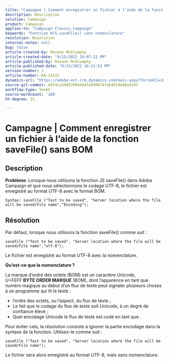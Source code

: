 ```yaml
---
title: "Campagne | Comment enregistrer un fichier à l’aide de la fonction saveFile() sans BOM"
description: Description
solution: Campaign
product: Campaign
applies-to: "Campaign Classic,Campaign"
keywords: "Fonction KCS,saveFile() sans nomenclature"
resolution: Resolution
internal-notes: null
bug: false
article-created-by: Roxann McGlumphy
article-created-date: "9/15/2022 10:07:12 PM"
article-published-by: Roxann McGlumphy
article-published-date: "9/15/2022 10:12:53 PM"
version-number: 3
article-number: KA-14115
dynamics-url: "https://adobe-ent.crm.dynamics.com/main.aspx?forceUCI=1&pagetype=entityrecord&etn=knowledgearticle&id=5605e9bc-4235-ed11-9db1-00224808679b"
source-git-commit: e8f4ca2dd578944d4fe399074fab461de88ad247
workflow-type: tm+mt
source-wordcount: '180'
ht-degree: 1%

---
```


# Campagne | Comment enregistrer un fichier à l’aide de la fonction saveFile() sans BOM

## Description


<b>Problème</b>: Lorsque nous utilisons la fonction JS saveFile() dans Adobe Campaign et que nous sélectionnons le codage UTF-8, le fichier est enregistré au format UTF-8 avec le format BOM.


```
Syntax: saveFile ("Text to be saved", "Server location where the file will be saved/File name","Encoding");
```



## Résolution


Par défaut, lorsque nous utilisons la fonction saveFile() comme suit :


```
saveFile ("Text to be saved", "Server location where the file will be saved/File name","utf-8");
```


Le fichier est enregistré au format UTF-8 avec la nomenclature.

<b>Qu’est-ce que la nomenclature ? </b>

La marque d’ordre des octets (BOM) est un caractère Unicode, U+FEFF <b>BYTE ORDER MARQUE</b> (BOM), dont l’apparence en tant que numéro magique au début d’un flux de texte peut signaler plusieurs choses à un programme qui lit le texte :

- l’ordre des octets, ou l’aspect, du flux de texte ;
- Le fait que le codage du flux de texte soit Unicode, à un degré de confiance élevé ;
- Quel encodage Unicode le flux de texte est codé en tant que .


Pour éviter cela, la résolution consiste à ignorer la partie encodage dans la syntaxe de la fonction. Utilisez-le comme suit :


```
saveFile ("Text to be saved", "Server location where the file will be saved/File name");
```


Le fichier sera alors enregistré au format UTF-8, mais sans nomenclature.

